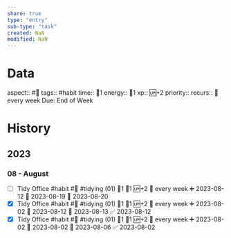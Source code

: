 ```yaml
---
share: true
type: "entry"
sub-type: "task"
created: NaN 
modified: NaN
---
```

# Data
aspect:: #🧹
tags:: #habit
time:: 🍅1
energy:: 🥄1
xp:: 🆙+2
priority:: 
recurs:: 🔁 every week
Due: End of Week
# History
## 2023
### 08 - August
- [ ] Tidy Office #habit #🧹 #tidying (01) 🍅1 🥄1 🆙+2 🔁 every week ➕ 2023-08-12 🛫 2023-08-19 📅 2023-08-20
- [x] Tidy Office #habit #🧹 #tidying (01) 🍅1 🥄1 🆙+2 🔁 every week ➕ 2023-08-02 🛫 2023-08-12 📅 2023-08-13 ✅ 2023-08-12
- [x] Tidy Office #habit #🧹 #tidying (01) 🍅1 🥄1 🆙+2 🔁 every week ➕ 2023-08-02 🛫 2023-08-02 📅 2023-08-06 ✅ 2023-08-02